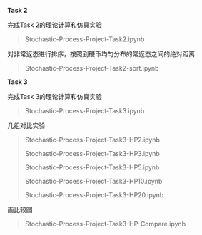 **Task 2**

完成Task 2的理论计算和仿真实验

> Stochastic-Process-Project-Task2.ipynb

对非常返态进行排序，按照到硬币均匀分布的常返态之间的绝对距离

> Stochastic-Process-Project-Task2-sort.ipynb 



**Task 3**

完成Task 3的理论计算和仿真实验

> Stochastic-Process-Project-Task3.ipynb

几组对比实验

> Stochastic-Process-Project-Task3-HP2.ipynb
>
> Stochastic-Process-Project-Task3-HP3.ipynb
>
> Stochastic-Process-Project-Task3-HP5.ipynb
>
> Stochastic-Process-Project-Task3-HP10.ipynb
>
> Stochastic-Process-Project-Task3-HP20.ipynb

画比较图

> Stochastic-Process-Project-Task3-HP-Compare.ipynb

